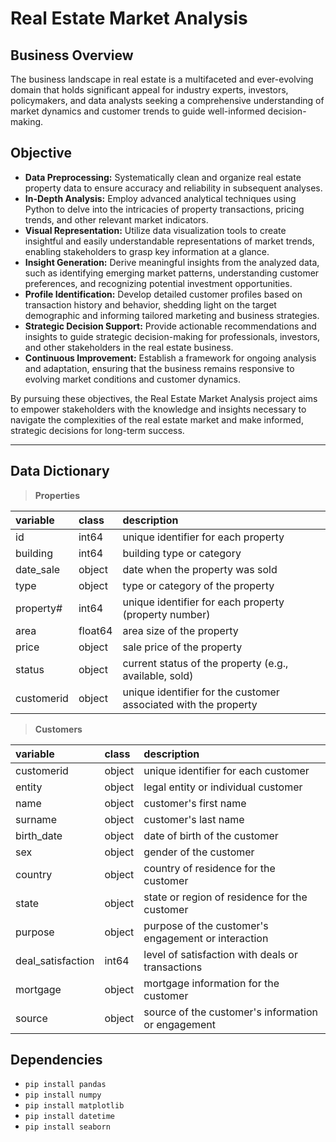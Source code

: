 # Real Estate Market Analysis

## Business Overview
The business landscape in real estate is a multifaceted and ever-evolving domain that holds significant appeal for industry experts, investors, policymakers, and data analysts seeking a comprehensive understanding of market dynamics and customer trends to guide well-informed decision-making.

## Objective
*   **Data Preprocessing:** Systematically clean and organize real estate property data to ensure accuracy and reliability in subsequent analyses.
*   **In-Depth Analysis:** Employ advanced analytical techniques using Python to delve into the intricacies of property transactions, pricing trends, and other relevant market indicators.
*   **Visual Representation:** Utilize data visualization tools to create insightful and easily understandable representations of market trends, enabling stakeholders to grasp key information at a glance.
*   **Insight Generation:** Derive meaningful insights from the analyzed data, such as identifying emerging market patterns, understanding customer preferences, and recognizing potential investment opportunities.
*   **Profile Identification:** Develop detailed customer profiles based on transaction history and behavior, shedding light on the target demographic and informing tailored marketing and business strategies.
*   **Strategic Decision Support:** Provide actionable recommendations and insights to guide strategic decision-making for professionals, investors, and other stakeholders in the real estate business.
*   **Continuous Improvement:** Establish a framework for ongoing analysis and adaptation, ensuring that the business remains responsive to evolving market conditions and customer dynamics.

By pursuing these objectives, the Real Estate Market Analysis project aims to empower stakeholders with the knowledge and insights necessary to navigate the complexities of the real estate market and make informed, strategic decisions for long-term success.

---

## Data Dictionary
> **Properties**

|variable                       |class     |description |
|:------------------------------|:---------|:-----------|
id           |int64| unique identifier for each property
building     |int64| building type or category
date_sale    |object| date when the property was sold
type         |object| type or category of the property
property#    |int64| unique identifier for each property (property number)
area         |float64| area size of the property
price        |object| sale price of the property
status       |object| current status of the property (e.g., available, sold)
customerid   |object| unique identifier for the customer associated with the property

> **Customers**

|variable                       |class     |description |
|:------------------------------|:---------|:-----------|
customerid          |object| unique identifier for each customer
entity              |object| legal entity or individual customer
name                |object| customer's first name
surname             |object| customer's last name
birth_date          |object| date of birth of the customer
sex                 |object| gender of the customer
country             |object| country of residence for the customer
state               |object| state or region of residence for the customer
purpose             |object| purpose of the customer's engagement or interaction
deal_satisfaction   |int64| level of satisfaction with deals or transactions
mortgage            |object| mortgage information for the customer
source              |object| source of the customer's information or engagement

## Dependencies
*   `pip install pandas`
*   `pip install numpy`
*   `pip install matplotlib`
*   `pip install datetime`
*   `pip install seaborn`
